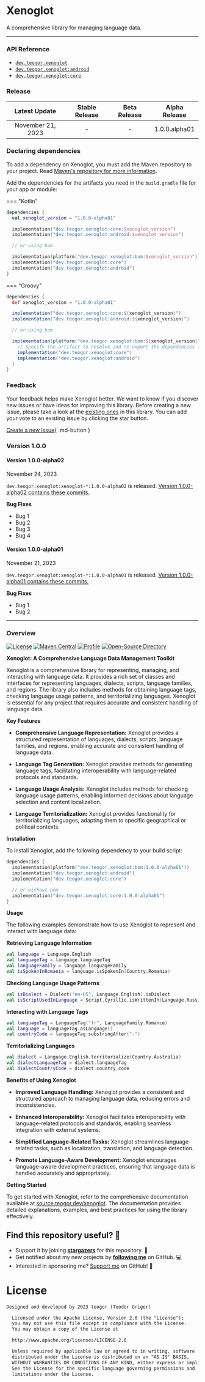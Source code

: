 # Xenoglot

A comprehensive library for managing language data.

---

### API Reference

* [`dev.teogor.xenoglot`](../reference)
* [`dev.teogor.xenoglot:android`](../reference/android)
* [`dev.teogor.xenoglot:core`](../reference/core)

### Release

|   Latest Update   | Stable Release | Beta Release | Alpha Release |
|:-----------------:|:--------------:|:------------:|:-------------:|
| November 21, 2023 |       -        |      -       | 1.0.0.alpha01 |

### Declaring dependencies

To add a dependency on Xenoglot, you must add the Maven repository to your project.
Read [Maven's repository for more information](https://repo.maven.apache.org/maven2/).

Add the dependencies for the artifacts you need in the `build.gradle` file for your app or module:

=== "Kotlin"

  ```kotlin
  dependencies {
    val xenoglot_version = "1.0.0-alpha01"

    implementation("dev.teogor.xenoglot:core:$xenoglot_version")
    implementation("dev.teogor.xenoglot:android:$xenoglot_version")

    // or using bom

    implementation(platform("dev.teogor.xenoglot:bom:$xenoglot_version"))
    implementation("dev.teogor.xenoglot:core")
    implementation("dev.teogor.xenoglot:android")
  }
  ```

=== "Groovy"

  ```groovy
  dependencies {
    def xenoglot_version = "1.0.0-alpha01"

    implementation("dev.teogor.xenoglot:core:${xenoglot_version}")
    implementation("dev.teogor.xenoglot:android:${xenoglot_version}")

    // or using bom

    implementation(platform("dev.teogor.xenoglot:bom:${xenoglot_version}")) {
      // Specify the artifact to resolve and re-export the dependencies from the platform BOM
      implementation("dev.teogor.xenoglot:core")
      implementation("dev.teogor.xenoglot:android")
    }
  }
  ```

### Feedback

Your feedback helps make Xenoglot better. We want to know if you discover new issues or have ideas
for improving this library. Before creating a new issue, please take a look at
the [existing ones](https://github.com/teogor/xenoglot) in this library. You can add your vote to an
existing issue by clicking the star button.

[Create a new issue](https://github.com/teogor/xenoglot/issues/new){ .md-button }

### Version 1.0.0

#### Version 1.0.0-alpha02

November 24, 2023

`dev.teogor.xenoglot:xenoglot-*:1.0.0-alpha02` is
released. [Version 1.0.0-alpha02 contains these commits.](https://github.com/teogor/xenoglot/commit/ff798bb57b380403a26d23ee4260e6ab98627adc)

**Bug Fixes**

* Bug 1
* Bug 2
* Bug 3
* Bug 4

#### Version 1.0.0-alpha01

November 21, 2023

`dev.teogor.xenoglot:xenoglot-*:1.0.0-alpha01` is
released. [Version 1.0.0-alpha01 contains these commits.](https://github.com/teogor/xenoglot/commit/ff798bb57b380403a26d23ee4260e6ab98627adc)

**Bug Fixes**

* Bug 1
* Bug 2

---

### Overview

[![License](https://img.shields.io/badge/License-Apache%202.0-blue.svg)](https://opensource.org/licenses/Apache-2.0)
[![Maven Central](https://img.shields.io/maven-central/v/dev.teogor.xenoglot/bom.svg?label=Maven%20Central)](https://central.sonatype.com/search?q=g%3Adev.teogor.xenoglot+a%3Abom&smo=true)
[![Profile](https://source.teogor.dev/badges/teogor-github.svg)](https://github.com/teogor)
[![Open-Source Directory](https://source.teogor.dev/badges/teogor-dev.svg)](https://source.teogor.dev)

**Xenoglot: A Comprehensive Language Data Management Toolkit**

Xenoglot is a comprehensive library for representing, managing, and interacting with language data.
It provides a rich set of classes and interfaces for representing languages, dialects, scripts,
language families, and regions. The library also includes methods for obtaining language tags,
checking language usage patterns, and territorializing languages. Xenoglot is essential for any
project that requires accurate and consistent handling of language data.

**Key Features**

* **Comprehensive Language Representation:** Xenoglot provides a structured representation of
  languages, dialects, scripts, language families, and regions, enabling accurate and consistent
  handling of language data.

* **Language Tag Generation:** Xenoglot provides methods for generating language tags, facilitating
  interoperability with language-related protocols and standards.

* **Language Usage Analysis:** Xenoglot includes methods for checking language usage patterns,
  enabling informed decisions about language selection and content localization.

* **Language Territorialization:** Xenoglot provides functionality for territorializing languages,
  adapting them to specific geographical or political contexts.

**Installation**

To install Xenoglot, add the following dependency to your build script:

```kotlin
dependencies {
  implementation(platform("dev.teogor.xenoglot:bom:1.0.0-alpha01"))
  implementation("dev.teogor.xenoglot:android")
  implementation("dev.teogor.xenoglot:core")

  // or without bom
  implementation("dev.teogor.xenoglot:core:1.0.0-alpha01")
}
```

**Usage**

The following examples demonstrate how to use Xenoglot to represent and interact with language data:

**Retrieving Language Information**

```kotlin
val language = Language.English
val languageTag = language.languageTag
val languageFamily = language.languageFamily
val isSpokenInRomania = language.isSpokenIn(Country.Romania)
```

**Checking Language Usage Patterns**

```kotlin
val isDialect = Dialect("en-US", Language.English).isDialect
val isScriptUsedInLanguage = Script.Cyrillic.isWrittenIn(Language.Russian)
```

**Interacting with Language Tags**

```kotlin
val languageTag = LanguageTag("fr", LanguageFamily.Romance)
val language = languageTag.asLanguage()
val countryCode = languageTag.substringAfter("-")
```

**Territorializing Languages**

```kotlin
val dialect = Language.English.territorialize(Country.Australia)
val dialectLanguageTag = dialect.languageTag
val dialectCountryCode = dialect.country.code
```

**Benefits of Using Xenoglot**

* **Improved Language Handling:** Xenoglot provides a consistent and structured approach to managing
  language data, reducing errors and inconsistencies.

* **Enhanced Interoperability:** Xenoglot facilitates interoperability with language-related
  protocols and standards, enabling seamless integration with external systems.

* **Simplified Language-Related Tasks:** Xenoglot streamlines language-related tasks, such as
  localization, translation, and language detection.

* **Promote Language-Aware Development:** Xenoglot encourages language-aware development practices,
  ensuring that language data is handled accurately and appropriately.

**Getting Started**

To get started with Xenoglot, refer to the comprehensive documentation available at
[source.teogor.dev/xenoglot](https://source.teogor.dev/xenoglot). The documentation provides
detailed explanations, examples, and best practices for using the library effectively.

## Find this repository useful? 🩷

* Support it by joining __[stargazers](https://github.com/teogor/xenoglot/stargazers)__ for this
  repository. 📁
* Get notified about my new projects by __[following me](https://github.com/teogor)__ on GitHub. 💻
* Interested in sponsoring me? [Support me](sponsor.md) on GitHub! 🤝

# License

```xml
Designed and developed by 2023 teogor (Teodor Grigor)

  Licensed under the Apache License, Version 2.0 (the "License");
  you may not use this file except in compliance with the License.
  You may obtain a copy of the License at

  http://www.apache.org/licenses/LICENSE-2.0

  Unless required by applicable law or agreed to in writing, software
  distributed under the License is distributed on an "AS IS" BASIS,
  WITHOUT WARRANTIES OR CONDITIONS OF ANY KIND, either express or implied.
  See the License for the specific language governing permissions and
  limitations under the License.
```
